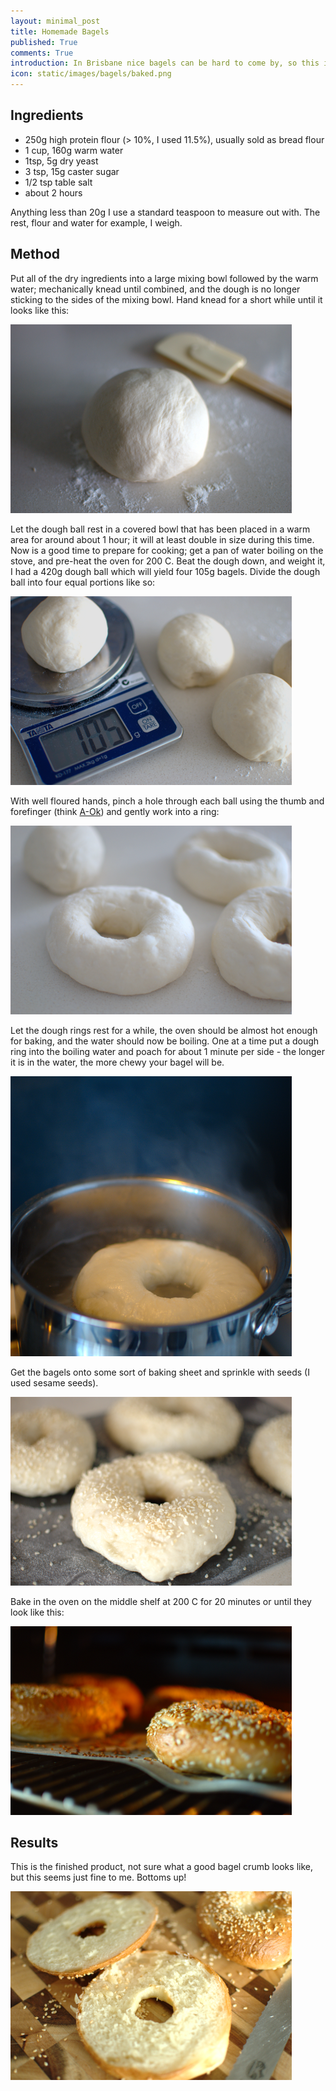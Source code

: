 ```yaml
---
layout: minimal_post
title: Homemade Bagels
published: True
comments: True 
introduction: In Brisbane nice bagels can be hard to come by, so this is my first go at making them from scratch at home. On the whole it is pretty straight forwards; make dough, shape it, boil it, bake it. 
icon: static/images/bagels/baked.png
---
```


## Ingredients

* 250g high protein flour (> 10%, I used 11.5%), usually sold as bread flour
* 1 cup, 160g warm water
* 1tsp, 5g dry yeast
* 3 tsp, 15g caster sugar
* 1/2 tsp table salt
* about 2 hours

Anything less than 20g I use a standard teaspoon to measure out with.
The rest, flour and water for example, I weigh.


## Method
Put all of the dry ingredients into a large mixing bowl followed by the warm water; mechanically knead until combined, and the dough is no longer sticking to the sides of the mixing bowl.
Hand knead for a short while until it looks like this:

![](/static/images/bagels/dough.png)

Let the dough ball rest in a covered bowl that has been placed in a warm area for around about 1 hour; it will at least double in size during this time.
Now is a good time to prepare for cooking; get a pan of water boiling on the stove, and pre-heat the oven for 200 C.
Beat the dough down, and weight it, I had a 420g dough ball which will yield four 105g bagels.
Divide the dough ball into four equal portions like so:

![](/static/images/bagels/divide.png)

With well floured hands, pinch a hole through each ball using the thumb and forefinger (think [A-Ok](http://en.wikipedia.org/wiki/A-ok)) and gently work into a ring:

![](/static/images/bagels/ring.png)

Let the dough rings rest for a while, the oven should be almost hot enough for baking, and the water should now be boiling.
One at a time put a dough ring into the boiling water and poach for about 1 minute per side - the longer it is in the water, the more chewy your bagel will be.

![](/static/images/bagels/boil.png)

Get the bagels onto some sort of baking sheet and sprinkle with seeds (I used sesame seeds).

![](/static/images/bagels/seeds.png)

Bake in the oven on the middle shelf at 200 C for 20 minutes or until they look like this:

![](/static/images/bagels/oven.png)

## Results

This is the finished product, not sure what a good bagel crumb looks like, but this seems just fine to me.
Bottoms up!

![](/static/images/bagels/crumb.png)
